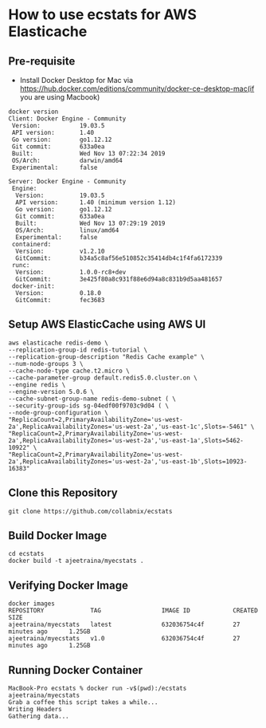 # How to use ecstats for AWS Elasticache


## Pre-requisite

- Install Docker Desktop for Mac via https://hub.docker.com/editions/community/docker-ce-desktop-mac(if you are using Macbook)


```
docker version
Client: Docker Engine - Community
 Version:           19.03.5
 API version:       1.40
 Go version:        go1.12.12
 Git commit:        633a0ea
 Built:             Wed Nov 13 07:22:34 2019
 OS/Arch:           darwin/amd64
 Experimental:      false

Server: Docker Engine - Community
 Engine:
  Version:          19.03.5
  API version:      1.40 (minimum version 1.12)
  Go version:       go1.12.12
  Git commit:       633a0ea
  Built:            Wed Nov 13 07:29:19 2019
  OS/Arch:          linux/amd64
  Experimental:     false
 containerd:
  Version:          v1.2.10
  GitCommit:        b34a5c8af56e510852c35414db4c1f4fa6172339
 runc:
  Version:          1.0.0-rc8+dev
  GitCommit:        3e425f80a8c931f88e6d94a8c831b9d5aa481657
 docker-init:
  Version:          0.18.0
  GitCommit:        fec3683

```
##  Setup AWS ElasticCache using AWS UI

```
aws elasticache redis-demo \
--replication-group-id redis-tutorial \
--replication-group-description "Redis Cache example" \
--num-node-groups 3 \
--cache-node-type cache.t2.micro \
--cache-parameter-group default.redis5.0.cluster.on \
--engine redis \
--engine-version 5.0.6 \
--cache-subnet-group-name redis-demo-subnet ( \
--security-group-ids sg-04edf00f9703c9d04 ( \
--node-group-configuration \
"ReplicaCount=2,PrimaryAvailabilityZone='us-west-2a',ReplicaAvailabilityZones='us-west-2a','us-east-1c',Slots=-5461" \
"ReplicaCount=2,PrimaryAvailabilityZone='us-west-2a',ReplicaAvailabilityZones='us-west-2a','us-east-1a',Slots=5462-10922" \
"ReplicaCount=2,PrimaryAvailabilityZone='us-west-2a',ReplicaAvailabilityZones='us-west-2a','us-east-1b',Slots=10923-16383"
```

## Clone this Repository

```
git clone https://github.com/collabnix/ecstats
```

## Build Docker Image

```
cd ecstats
docker build -t ajeetraina/myecstats .
```

## Verifying Docker Image


```
docker images
REPOSITORY             TAG                 IMAGE ID            CREATED             SIZE
ajeetraina/myecstats   latest              632036754c4f        27 minutes ago      1.25GB
ajeetraina/myecstats   v1.0                632036754c4f        27 minutes ago      1.25GB

```

## Running Docker Container


```
MacBook-Pro ecstats % docker run -v$(pwd):/ecstats ajeetraina/myecstats
Grab a coffee this script takes a while...
Writing Headers
Gathering data...

```



